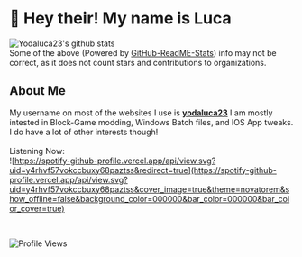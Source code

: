 # 👋 Hey their! My name is Luca<br/>
![Yodaluca23's github stats](https://github-readme-stats-yodaluca23.vercel.app/api?username=yodaluca23&theme=tokyonight&show_icons=true)<br/>
Some of the above (Powered by [GitHub-ReadME-Stats](https://github.com/anuraghazra/github-readme-stats)) info may not be correct, as it does not count stars and contributions to organizations.<br/>

## About Me
My username on most of the websites I use is [**yodaluca23**](https://github.com/yodaluca23) I am mostly intested in Block-Game modding, Windows Batch files, and IOS App tweaks. I do have a lot of other interests though!<br/>
<br/>
Listening Now:
<br/>
![https://spotify-github-profile.vercel.app/api/view.svg?uid=y4rhvf57vokccbuxy68paztss&redirect=true](https://spotify-github-profile.vercel.app/api/view.svg?uid=y4rhvf57vokccbuxy68paztss&cover_image=true&theme=novatorem&show_offline=false&background_color=000000&bar_color=000000&bar_color_cover=true)

<br/>

![Profile Views](https://komarev.com/ghpvc/?username=yodaluca23&color=grey)
